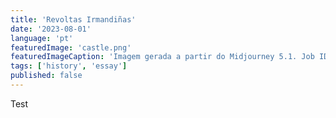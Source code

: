 ```yaml
---
title: 'Revoltas Irmandiñas'
date: '2023-08-01'
language: 'pt'
featuredImage: 'castle.png'
featuredImageCaption: 'Imagem gerada a partir do Midjourney 5.1. Job ID: d3af8528-e89b-4601-a00e-29e7785bf8ad.'
tags: ['history', 'essay']
published: false
---
```


Test
